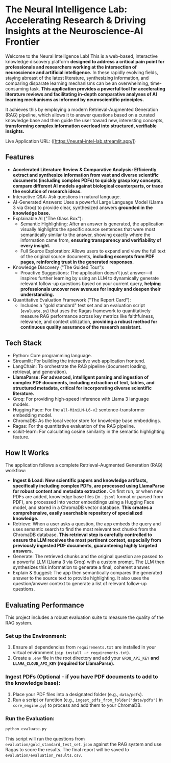 # The Neural Intelligence Lab: Accelerating Research & Driving Insights at the Neuroscience-AI Frontier

Welcome to the Neural Intelligence Lab! This is a web-based, interactive knowledge discovery platform **designed to address a critical pain point for professionals and researchers working at the intersection of neuroscience and artificial intelligence.** In these rapidly evolving fields, staying abreast of the latest literature, synthesizing information, and comparing disparate learning mechanisms can be an overwhelming, time-consuming task. **This application provides a powerful tool for accelerating literature reviews and facilitating in-depth comparative analyses of AI learning mechanisms as informed by neuroscientific principles.**

It achieves this by employing a modern Retrieval-Augmented Generation (RAG) pipeline, which allows it to answer questions based on a curated knowledge base and then guide the user toward new, interesting concepts, **transforming complex information overload into structured, verifiable insights.**

Live Application URL: ([https://neural-intel-lab.streamlit.app/])

## Features

* **Accelerated Literature Review & Comparative Analysis:** **Efficiently extract and synthesize information from vast and diverse scientific documents (including complex PDFs) to quickly grasp key concepts, compare different AI models against biological counterparts, or trace the evolution of research ideas.**
* Interactive Q&A: Ask questions in natural language.
* AI-Generated Answers: Uses a powerful Large Language Model (Llama 3 via Groq) to provide clear, synthesized answers **grounded in the knowledge base.**
* Explainable AI ("The Glass Box"):
    * Semantic Highlighting: After an answer is generated, the application visually highlights the specific source sentences that were most semantically similar to the answer, showing exactly where the information came from, **ensuring transparency and verifiability of every insight.**
    * Full Source Exploration: Allows users to expand and view the full text of the original source documents, **including excerpts from PDF pages, reinforcing trust in the generated responses.**
* Knowledge Discovery ("The Guided Tour"):
    * Proactive Suggestions: The application doesn't just answer—it inspires further learning by using an LLM to dynamically generate relevant follow-up questions based on your current query, **helping professionals uncover new avenues for inquiry and deepen their understanding.**
* Quantitative Evaluation Framework ("The Report Card"):
    * Includes a "gold standard" test set and an evaluation script (`evaluate.py`) that uses the Ragas framework to quantitatively measure RAG performance across key metrics like faithfulness, relevance, and context utilization, **providing a robust method for continuous quality assurance of the research assistant.**

## Tech Stack

* Python: Core programming language.
* Streamlit: For building the interactive web application frontend.
* LangChain: To orchestrate the RAG pipeline (document loading, retrieval, and generation).
* **LlamaParse: For advanced, intelligent parsing and ingestion of complex PDF documents, including extraction of text, tables, and structured metadata, critical for incorporating diverse scientific literature.**
* Groq: For providing high-speed inference with Llama 3 language models.
* Hugging Face: For the `all-MiniLM-L6-v2` sentence-transformer embedding model.
* ChromaDB: As the local vector store for knowledge base embeddings.
* Ragas: For the quantitative evaluation of the RAG pipeline.
* scikit-learn: For calculating cosine similarity in the semantic highlighting feature.

## How It Works

The application follows a complete Retrieval-Augmented Generation (RAG) workflow:

* **Ingest & Load:** **New scientific papers and knowledge artifacts, specifically including complex PDFs, are processed using LlamaParse for robust content and metadata extraction.** On first run, or when new PDFs are added, knowledge base files (in `.jsonl` format or parsed from PDF), are processed into vector embeddings using a Hugging Face model, and stored in a ChromaDB vector database. **This creates a comprehensive, easily searchable repository of specialized knowledge.**
* Retrieve: When a user asks a question, the app embeds the query and uses semantic search to find the most relevant text chunks from the ChromaDB database. **This retrieval step is carefully controlled to ensure the LLM receives the most pertinent context, especially from previously ingested PDF documents, guaranteeing highly targeted answers.**
* Generate: The retrieved chunks and the original question are passed to a powerful LLM (Llama 3 via Groq) with a custom prompt. The LLM then synthesizes this information to generate a final, coherent answer.
* Explain & Suggest: The app then semantically compares the generated answer to the source text to provide highlighting. It also uses the question/answer context to generate a list of relevant follow-up questions.

## Evaluating Performance

This project includes a robust evaluation suite to measure the quality of the RAG system.

### Set up the Environment:

1. Ensure all dependencies from `requirements.txt` are installed in your virtual environment (`pip install -r requirements.txt`).
2. Create a `.env` file in the root directory and add your `GROQ_API_KEY` **and `LLAMA_CLOUD_API_KEY` (required for LlamaParse).**

### Ingest PDFs (Optional - if you have PDF documents to add to the knowledge base):

1. Place your PDF files into a designated folder (e.g., `data/pdfs`).
2. Run a script or function (e.g., `ingest_pdfs_from_folder("data/pdfs")` in `core_engine.py`) to process and add them to your ChromaDB.

### Run the Evaluation:

```bash
python evaluate.py
```

This script will run the questions from `evaluation/gold_standard_test_set.json` against the RAG system and use Ragas to score the results. The final report will be saved to `evaluation/evaluation_results.csv`.